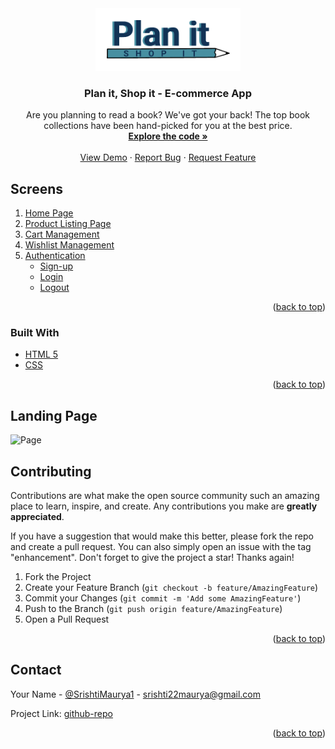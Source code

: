 <div id="top"></div>
<div align="center">
  <a href="https://github.com/srishti-maurya/Plan-it-Shop-it/tree/develop">
    <img src="./images/logo.png" alt="Logo" height="100">
  </a>

  <h3 align="center">Plan it, Shop it - E-commerce App</h3>

  <p align="center">
Are you planning to read a book? We've got your back! The top book collections have been hand-picked for you at the best price.
    <br />
    <a href="https://github.com/srishti-maurya/Plan-it-Shop-it/tree/develop"><strong>Explore the code »</strong></a>
    <br />
    <br />
    <a href="https://plan-it-shop-it.netlify.app/">View Demo</a>
    ·
    <a href="https://github.com/srishti-maurya/Plan-it-Shop-it/issues">Report Bug</a>
    ·
    <a href="https://github.com/srishti-maurya/Plan-it-Shop-it/issues">Request Feature</a>
  </p>
</div>

## Screens

  <ol>
    <li>
      <a href="https://plan-it-shop-it.netlify.app/">Home Page</a>
    </li>
    <li><a href="https://plan-it-shop-it.netlify.app/pages/products/products.html">Product Listing Page</a></li>
    <li><a href="https://plan-it-shop-it.netlify.app/pages/cart/cart">Cart Management</a></li>
    <li><a href="https://plan-it-shop-it.netlify.app/pages/wishlist/wishlist.html">Wishlist Management</a></li>
    <li>
    <a href="#authentication">Authentication</a>
    <ul>
        <li><a href="https://plan-it-shop-it.netlify.app/pages/authentication/signup">Sign-up</a></li>
        <li><a href="https://plan-it-shop-it.netlify.app/pages/authentication/login">Login</a></li>
        <li><a href="https://plan-it-shop-it.netlify.app/pages/authentication/logout">Logout</a></li>
    <ul>
    </li>
  </ol>

  <p align="right">(<a href="#top">back to top</a>)</p>

### Built With

- [HTML 5](https://developer.mozilla.org/en-US/docs/Web/HTML)
- [CSS](https://developer.mozilla.org/en-US/docs/Web/CSS)

<p align="right">(<a href="#top">back to top</a>)</p>
      
## Landing Page
![Page](https://user-images.githubusercontent.com/39724354/154942169-b3f1d1dd-22c6-4f84-87bc-107bd3764ff1.png)


## Contributing

Contributions are what make the open source community such an amazing place to learn, inspire, and create. Any contributions you make are **greatly appreciated**.

If you have a suggestion that would make this better, please fork the repo and create a pull request. You can also simply open an issue with the tag "enhancement".
Don't forget to give the project a star! Thanks again!

1. Fork the Project
2. Create your Feature Branch (`git checkout -b feature/AmazingFeature`)
3. Commit your Changes (`git commit -m 'Add some AmazingFeature'`)
4. Push to the Branch (`git push origin feature/AmazingFeature`)
5. Open a Pull Request

<p align="right">(<a href="#top">back to top</a>)</p>

## Contact

Your Name - [@SrishtiMaurya1](https://twitter.com/SrishtiMaurya1?s=09) - srishti22maurya@gmail.com

Project Link: [github-repo](https://github.com/srishti-maurya/Plan-it-Shop-it/tree/develop)

<p align="right">(<a href="#top">back to top</a>)</p>
